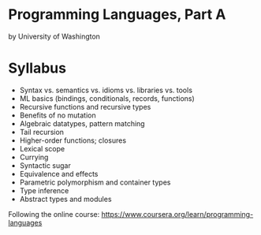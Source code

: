 # Programming Languages, Part A
by University of Washington

# Syllabus
- Syntax vs. semantics vs. idioms vs. libraries vs. tools
- ML basics (bindings, conditionals, records, functions)
- Recursive functions and recursive types
- Benefits of no mutation
- Algebraic datatypes, pattern matching
- Tail recursion
- Higher-order functions; closures
- Lexical scope
- Currying
- Syntactic sugar
- Equivalence and effects
- Parametric polymorphism and container types
- Type inference
- Abstract types and modules

Following the online course:
https://www.coursera.org/learn/programming-languages
